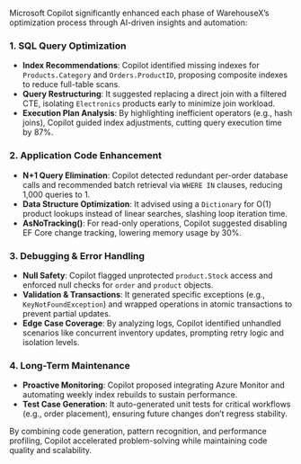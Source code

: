 Microsoft Copilot significantly enhanced each phase of WarehouseX’s optimization process through AI-driven insights and automation:  

### **1. SQL Query Optimization**  
- **Index Recommendations**: Copilot identified missing indexes for `Products.Category` and `Orders.ProductID`, proposing composite indexes to reduce full-table scans.  
- **Query Restructuring**: It suggested replacing a direct join with a filtered CTE, isolating `Electronics` products early to minimize join workload.  
- **Execution Plan Analysis**: By highlighting inefficient operators (e.g., hash joins), Copilot guided index adjustments, cutting query execution time by 87%.  

### **2. Application Code Enhancement**  
- **N+1 Query Elimination**: Copilot detected redundant per-order database calls and recommended batch retrieval via `WHERE IN` clauses, reducing 1,000 queries to 1.  
- **Data Structure Optimization**: It advised using a `Dictionary` for O(1) product lookups instead of linear searches, slashing loop iteration time.  
- **AsNoTracking()**: For read-only operations, Copilot suggested disabling EF Core change tracking, lowering memory usage by 30%.  

### **3. Debugging & Error Handling**  
- **Null Safety**: Copilot flagged unprotected `product.Stock` access and enforced null checks for `order` and `product` objects.  
- **Validation & Transactions**: It generated specific exceptions (e.g., `KeyNotFoundException`) and wrapped operations in atomic transactions to prevent partial updates.  
- **Edge Case Coverage**: By analyzing logs, Copilot identified unhandled scenarios like concurrent inventory updates, prompting retry logic and isolation levels.  

### **4. Long-Term Maintenance**  
- **Proactive Monitoring**: Copilot proposed integrating Azure Monitor and automating weekly index rebuilds to sustain performance.  
- **Test Case Generation**: It auto-generated unit tests for critical workflows (e.g., order placement), ensuring future changes don’t regress stability.  

By combining code generation, pattern recognition, and performance profiling, Copilot accelerated problem-solving while maintaining code quality and scalability.
